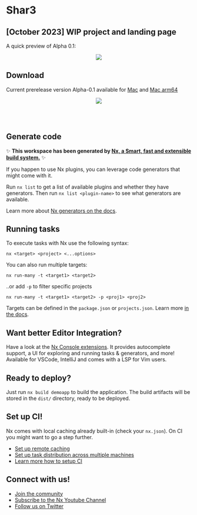 # Shar3
## [October 2023] WIP project and landing page

A quick preview of Alpha 0.1:

<p align="center">
  <img src="https://github.com/DSGDSR/shar3-app/assets/9610219/b7bb0c57-1b00-488c-915f-d90630d36ca0">
</p>

## Download
Current prerelease version Alpha-0.1 available for [Mac](https://github.com/DSGDSR/shar3-app/releases/tag/v0.1-alpha) and [Mac arm64](https://github.com/DSGDSR/shar3-app/releases/tag/v0.1-alpha)
<br>
<p align="center">
  <img src="https://github.com/DSGDSR/shar3-app/assets/9610219/fc99167a-53de-4863-b388-9b01eb0fe749">
</p>
<br><br>

## Generate code
✨ **This workspace has been generated by [Nx, a Smart, fast and extensible build system.](https://nx.dev)** ✨

If you happen to use Nx plugins, you can leverage code generators that might come with it.

Run `nx list` to get a list of available plugins and whether they have generators. Then run `nx list <plugin-name>` to see what generators are available.

Learn more about [Nx generators on the docs](https://nx.dev/plugin-features/use-code-generators).

## Running tasks

To execute tasks with Nx use the following syntax:

```
nx <target> <project> <...options>
```

You can also run multiple targets:

```
nx run-many -t <target1> <target2>
```

..or add `-p` to filter specific projects

```
nx run-many -t <target1> <target2> -p <proj1> <proj2>
```

Targets can be defined in the `package.json` or `projects.json`. Learn more [in the docs](https://nx.dev/core-features/run-tasks).

## Want better Editor Integration?

Have a look at the [Nx Console extensions](https://nx.dev/nx-console). It provides autocomplete support, a UI for exploring and running tasks & generators, and more! Available for VSCode, IntelliJ and comes with a LSP for Vim users.

## Ready to deploy?

Just run `nx build demoapp` to build the application. The build artifacts will be stored in the `dist/` directory, ready to be deployed.

## Set up CI!

Nx comes with local caching already built-in (check your `nx.json`). On CI you might want to go a step further.

- [Set up remote caching](https://nx.dev/core-features/share-your-cache)
- [Set up task distribution across multiple machines](https://nx.dev/core-features/distribute-task-execution)
- [Learn more how to setup CI](https://nx.dev/recipes/ci)

## Connect with us!

- [Join the community](https://nx.dev/community)
- [Subscribe to the Nx Youtube Channel](https://www.youtube.com/@nxdevtools)
- [Follow us on Twitter](https://twitter.com/nxdevtools)
